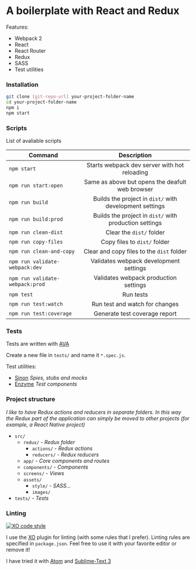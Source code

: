 # A boilerplate with React and Redux

Features:
* Webpack 2
* React
* React Router
* Redux
* SASS
* Test utilities

### Installation

```sh
git clone [git-repo-url] your-project-folder-name
cd your-project-folder-name
npm i
npm start
```

### Scripts
List of avaliable scripts

| Command        | Description  |
| ------------- |:-------------:|
| `npm start`      | Starts webpack dev server with hot reloading |
| `npm run start:open`      | Same as above but opens the deafult web browser |
| `npm run build`      | Builds the project in `dist/` with development settings |
| `npm run build:prod` | Builds the project in `dist/` with production settings |
| `npm run clean-dist` | Clear the `dist/` folder |
| `npm run copy-files` | Copy files to `dist/` folder |
| `npm run clean-and-copy` | Clear and copy files to the `dist` folder |
| `npm run validate-webpack:dev` | Validates webpack development settings |
| `npm run validate-webpack:prod` | Validates webpack production settings |
| `npm test` | Run tests |
| `npm run test:watch` | Run test and watch for changes |
| `npm run test:coverage` | Generate test coverage report |

### Tests
Tests are written with [AVA](https://github.com/avajs/ava)

Create a new file in `tests/` and name it `*.spec.js`.

Test utilities:
- [Sinon](http://sinonjs.org/) _Spies, stubs and mocks_
- [Enzyme](https://github.com/airbnb/enzyme) _Test components_

### Project structure
*I like to have Redux actions and reducers in separate folders. In this way the Redux part of the application can simply be moved to other projects (for example, a React Native project)*

- `src/`
	- `redux/`					- _Redux folder_
		- `actions/` 				- _Redux actions_
		- `reducers/`				- _Redux reducers_
	- `app/`						- _Core components and routes_
	- `components/`			- _Components_
	- `screens/`				- _Views_
	- `assets/`			
		- `style/`				- _SASS..._
		- `images/`				
- `tests/`						- _Tests_

### Linting
[![XO code style](https://img.shields.io/badge/code_style-XO-5ed9c7.svg)](https://github.com/sindresorhus/xo)

I use the [XO](https://github.com/sindresorhus/xo) plugin for linting (with some rules that I prefer). Linting rules are specified in `package.json`.
Feel free to use it with your favorite editor or remove it!

I have tried it with [Atom](https://atom.io/packages/linter-xo) and [Sublime-Text 3](https://github.com/sindresorhus/SublimeLinter-contrib-xo)
